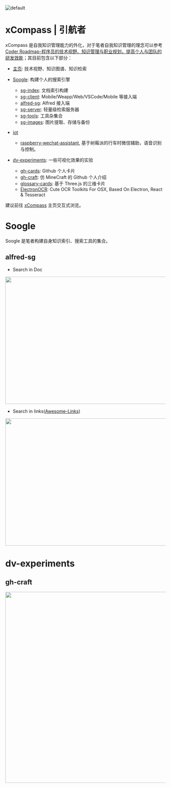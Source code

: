 ![default](https://user-images.githubusercontent.com/5803001/40462361-257cfd48-5f42-11e8-899a-d0077c37d931.png)

# xCompass | 引航者

xCompass 是自我知识管理能力的外化，对于笔者自我知识管理的理念可以参考 [Coder Roadmap-程序员的技术视野、知识管理与职业规划，提高个人与团队的研发效能](https://github.com/wxyyxc1992/Coder-Roadmap)；其目前包含以下部分：

- [主页](./homepage): 技术视野、知识图谱、知识检索

- [Soogle](./soogle): 构建个人的搜索引擎

  - [sg-index](./soogle/sg-index): 文档索引构建
  - [sg-client](./soogle/sg-client): Mobile/Weapp/Web/VSCode/Mobile 等接入端
  - [alfred-sg](./soogle/alfred-sg): Alfred 接入端
  - [sg-server](./soogle/sg-server): 轻量级检索服务器
  - [sg-tools](./soogle/sg-tools): 工具杂集合
  - [sg-images](./soogle/sg-images): 图片提取、存储与备份

- [iot](./iot)

  - [raspberry-wechat-assistant](./iot/raspberry-wechat-assistant), 基于树莓派的行车时微信辅助，语音识别与控制。

- [dv-experiments](./dv-experiments): 一些可视化效果的实验

  - [gh-cards](./dv-experiments/gh-cards): Github 个人卡片
  - [gh-craft](./dv-experiments/gh-craft): 仿 MineCraft 的 Github 个人介绍
  - [glossary-cards](./dv-experiments/gh-cards): 基于 Three.js 的三维卡片
  - [ElectronOCR](./ocr): Cute OCR Toolkits For OSX, Based On Electron, React & Tesseract

建议前往 [xCompass](http://wxyyxc1992.github.io/) 主页交互式浏览。

# Soogle

Soogle 是笔者构建自身知识索引、搜索工具的集合。

## alfred-sg

- Search in Doc

<img src="https://user-images.githubusercontent.com/5803001/50546216-fd70d480-0c5e-11e9-9b6b-cceaf7860c58.png" width="600px" height="400px" />

- Search in links([Awesome-Links](https://github.com/wxyyxc1992/Awesome-Links))

<img src="https://user-images.githubusercontent.com/5803001/50546165-352b4c80-0c5e-11e9-9f16-fb2a115a3506.png" width="600px" height="400px" />

# dv-experiments

## gh-craft

<img src="https://user-images.githubusercontent.com/5803001/50447770-65ba7000-0958-11e9-99fb-55c02b90eae8.png" width="800px" height="600px" />
